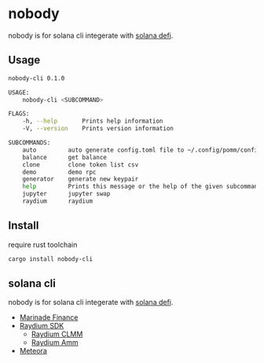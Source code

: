 # nobody

nobody is for solana cli integerate with [solana defi](https://defillama.com/chain/Solana).

## Usage

```bash
nobody-cli 0.1.0

USAGE:
    nobody-cli <SUBCOMMAND>

FLAGS:
    -h, --help       Prints help information
    -V, --version    Prints version information

SUBCOMMANDS:
    auto         auto generate config.toml file to ~/.config/pomm/config.toml
    balance      get balance
    clone        clone token list csv
    demo         demo rpc
    generator    generate new keypair
    help         Prints this message or the help of the given subcommand(s)
    jupyter      jupyter swap
    raydium      raydium
```

## Install

require rust toolchain

```bash
cargo install nobody-cli
```

## solana cli

nobody is for solana cli integerate with [solana defi](https://defillama.com/chain/Solana).


- [Marinade Finance](https://docs.marinade.finance/)
- [Raydium SDK](https://docs.raydium.io/raydium/protocol/developers)
    - [Raydium CLMM](https://github.com/raydium-io/raydium-clmm/tree/master)
    - [Raydium Amm](https://github.com/raydium-io/raydium-amm.git)
- [Meteora](https://docs.meteora.ag/)
